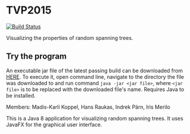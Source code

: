 # TVP2015
[![Build Status](https://travis-ci.org/imerilo1100/TVP2015.svg?branch=master)](https://travis-ci.org/imerilo1100/TVP2015)

Visualizing the properties of random spanning trees.  

## Try the program
An executable jar file of the latest passing build can be downloaded from [HERE](https://s3-eu-west-1.amazonaws.com/tvp2015/TVP2015-0.0.1-SNAPSHOT-jar-with-dependencies.jar). To execute it, open command line, navigate to the directory the file was downloaded to and run command `java -jar <jar file>`, where `<jar file>` is to be replaced with the downloaded file's name. Requires Java to be installed.
  
Members:
Madis-Karli Koppel,
Hans Raukas,
Indrek Pärn,
Iris Merilo  

This is a Java 8 application for visualizing random spanning trees. It uses JavaFX for the graphical user interface. 
